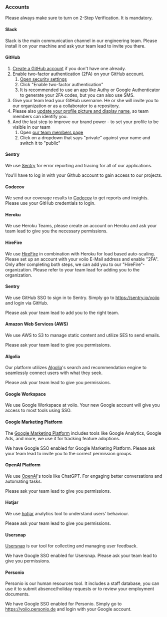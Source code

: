 ### Accounts

Please always make sure to turn on 2-Step Verification. It is mandatory.

#### Slack

Slack is the main communication channel in our engineering team.
Please install it on your machine and ask your team lead to invite you there.

#### GitHub

1. [Create a GitHub account][github signup] if you don't have one already.
1. Enable two-factor authentication (2FA) on your GitHub account.
   1. [Open security settings][github security settings]
   1. Click "Enable two-factor authentication"
   1. It is recommended to use an app like Authy or Google Authenticator to generate your 2FA codes, but you can also use SMS.
1. Give your team lead your GitHub username. He or she will invite you to our organization or as a collaborator to a repository.
1. Please also [update your profile picture and display name][github profile settings], so team members can identify you.
1. And the last step to improve our brand power - to set your profile to be visible in our team
   1. Open [our team members page][github voiio team]
   1. Click on a dropdown that says "private" against your name and switch it to "public"

#### Sentry

We use [Sentry] for error reporting and tracing for all of our applications.

You'll have to log in with your Github account to gain access to our projects.

#### Codecov

We send our coverage results to [Codecov] to get reports
and insights.
Please use your GitHub credentials to login.

#### Heroku

We use Heroku Teams, please create an account on Heroku and ask your team lead to give you the necessary permissions.

#### HireFire

We use [HireFire] in combination with Heroku for load based auto-scaling.
Please set up an account with your voiio E-Mail address and enable "2FA".
Only after completing both steps, we can add you to our "HireFire"-organization.
Please refer to your team lead for adding you to the organization.

#### Sentry

We use GitHub SSO to sign in to Sentry. Simply go to https://sentry.io/voiio and login via GitHub.

Please ask your team lead to add you to the right team.

#### Amazon Web Services (AWS)

We use AWS to S3 to manage static content and utilize SES to send emails.

Please ask your team lead to give you permissions.

#### Algolia

Our platform utilizes [Algolia]'s search and recommendation engine to seamlessly connect users with what they seek.

Please ask your team lead to give you permissions.

#### Google Workspace

We use Google Workspace at voiio. Your new Google account will give you access to most tools using SSO.

#### Google Marketing Platform

The [Google Marketing Platform] includes tools like Google Analytics, Google Ads, and more, we use it for tracking feature adoptions.

We have Google SSO enabled for Google Marketing Platform. Please ask your team lead to invite you to the correct permission groups.

#### OpenAI Platform

We use [OpenAI]'s tools like ChatGPT. For engaging better conversations and automating tasks.

Please ask your team lead to give you permissions.

#### Hotjar

We use [hotjar] analytics tool to understand users' behaviour.

Please ask your team lead to give you permissions.

#### Usersnap

[Usersnap] is our tool for collecting and managing user feedback.

We have Google SSO enabled for Usersnap. Please ask your team lead to give you permissions.

#### Personio

Personio is our human resources tool.
It includes a staff database, you can use it to submit absence/holiday requests or to review your employment documents.

We have Google SSO enabled for Personio. Simply go to https://voiio.personio.de and login with your Google account.

[algolia]: https://www.algolia.com/
[codecov]: https://about.codecov.io/
[github profile settings]: https://github.com/settings/profile
[github security settings]: https://github.com/settings/security
[github signup]: https://github.com/signup
[github voiio team]: https://github.com/orgs/voiio/people
[google marketing platform]: https://marketingplatform.google.com/
[hirefire]: https://hirefire.io/
[hotjar]: https://www.hotjar.com/
[openai]: https://platform.openai.com/
[sentry]: https://voiio.sentry.io/
[usersnap]: https://app.usersnap.com/
